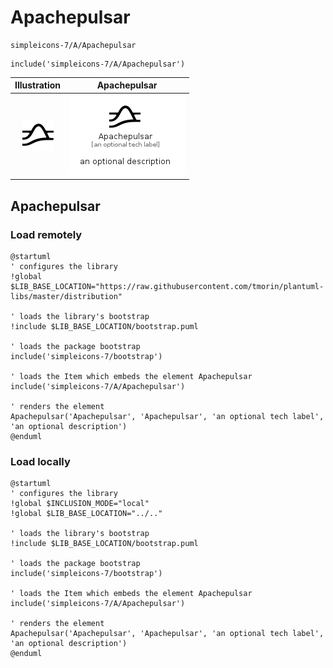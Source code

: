 # Apachepulsar


```text
simpleicons-7/A/Apachepulsar
```

```text
include('simpleicons-7/A/Apachepulsar')
```



| Illustration | Apachepulsar |
| :---: | :---: |
| ![illustration for Illustration](../../simpleicons-7/A/Apachepulsar.png) | ![illustration for Apachepulsar](../../simpleicons-7/A/Apachepulsar.Local.png) |




## Apachepulsar

### Load remotely
```plantuml
@startuml
' configures the library
!global $LIB_BASE_LOCATION="https://raw.githubusercontent.com/tmorin/plantuml-libs/master/distribution"

' loads the library's bootstrap
!include $LIB_BASE_LOCATION/bootstrap.puml

' loads the package bootstrap
include('simpleicons-7/bootstrap')

' loads the Item which embeds the element Apachepulsar
include('simpleicons-7/A/Apachepulsar')

' renders the element
Apachepulsar('Apachepulsar', 'Apachepulsar', 'an optional tech label', 'an optional description')
@enduml
```

### Load locally
```plantuml
@startuml
' configures the library
!global $INCLUSION_MODE="local"
!global $LIB_BASE_LOCATION="../.."

' loads the library's bootstrap
!include $LIB_BASE_LOCATION/bootstrap.puml

' loads the package bootstrap
include('simpleicons-7/bootstrap')

' loads the Item which embeds the element Apachepulsar
include('simpleicons-7/A/Apachepulsar')

' renders the element
Apachepulsar('Apachepulsar', 'Apachepulsar', 'an optional tech label', 'an optional description')
@enduml
```

